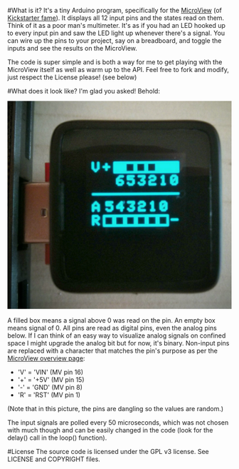 #What is it?
It's a tiny Arduino program, specifically for the [MicroView](https://www.sparkfun.com/products/12923) (of [Kickstarter fame](https://www.kickstarter.com/projects/1516846343/microview-chip-sized-arduino-with-built-in-oled-di)). It displays all 12 input pins and the states read on them. Think of it as a poor man's multimeter. It's as if you had an LED hooked up to every input pin and saw the LED light up whenever there's a signal. You can wire up the pins to your project, say on a breadboard, and toggle the inputs and see the results on the MicroView.

The code is super simple and is both a way for me to get playing with the MicroView itself as well as warm up to the API. Feel free to fork and modify, just respect the License please! (see below)

#What does it look like?
I'm glad you asked! Behold:

![MicroView displaying all input pin states](https://raw.githubusercontent.com/galaktor/microview_pins/master/preview.jpg)

A filled box means a signal above 0 was read on the pin. An empty box means signal of 0. All pins are read as digital pins, even the analog pins below. If I can think of an easy way to visualize analog signals on confined space I might upgrade the analog bit but for now, it's binary. Non-input pins are replaced with a character that matches the pin's purpose as per the [MicroView overview page](http://learn.microview.io/intro/general-overview-of-microview.html):

* 'V' = 'VIN' (MV pin 16)
* '+' = '+5V' (MV pin 15)
* '-' = 'GND' (MV pin  8)
* 'R' = 'RST' (MV pin  1)

(Note that in this picture, the pins are dangling so the values are random.)

The input signals are polled every 50 microseconds, which was not chosen with much though and can be easily changed in the code (look for the delay() call in the loop() function).

#License
The source code is licensed under the GPL v3 license. See LICENSE and COPYRIGHT files.
